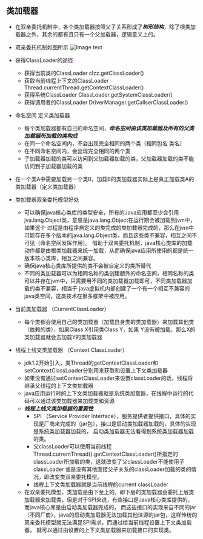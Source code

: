 ## 类加载器

+ 在双亲委托机制中，各个类加载器按照父子关系形成了***树形结构***，除了根类加载器之外，其余的都有且只有一个父加载器，逻辑意义上的。
+ 双亲委托机制如图所示 ![Image text](https://mmbiz.qpic.cn/mmbiz_png/BQGpt2vnVYUpW4xYLj72IhNnJqGibMAlMuDBkHpGaExbqcXM8hnXV0Via1Yb0yJGJtJb5DTWFMRNFqZibvjmWpu3A/0?wx_fmt=png)
+ 获得ClassLoader的途径
   - 获得当前类的ClassLoader clzz.getClassLoader()
   - 获取当前线程上下文的ClassLoader Thread.currentThread.getContextClassLoader()
   - 获得系统ClassLoader ClassLoader.getSystemClassLoader()
   - 获得调用者的ClassLoader DriverManager.getCallserClassLoader()
   
+ 命名空间 定义类加载器
   - 每个类加载器都有自己的命名空间，***命名空间由该类加载器及所有的父类加载器所加载的类构成***
   - 在同一个命名空间内，不会出现完全相同的两个类（相同包名 类名）
   - 在不同命名空间内，会出现完全相同的两个类
   - 子加载器加载的类可以访问到父加载器加载的类，父加载器加载的类不能访问到子加载器加载的类
   
+ 在一个类A中需要加载另一个类B，加载B的类加载器实际上是真正加载类A的类加载器（定义类加载器）

+ 类加载器双亲委托模型好处
   - 可以确保java核心类库的类型安全，所有的Java应用都至少会引用jva.lang.Object类，意思是java.lang.Object在运行期会被加载到jvm中，如果这个
   过程是由程序自定义的类完成的类加载器完成的，那么在jvm中可能存在多个版本的java.lang.Object类，而且这些类不兼容，相互之间不可见（命名空间发挥作用）。
   借助于双亲委托机制，java核心类库的加载动作都是由根类加载器来统一加载，从而确保java应用所使用的都是统一版本核心类库，相互之间兼容。
   - 确保java核心类库所提供的类不会被自定义的类所替代
   - 不同的类加载器可以为相同名称的类创建额外的命名空间，相同名称的类可以并存在jvm中，只需要用不同的类加载器加载即可，不同类加载器加载的类不兼容，相当于
   java虚拟机内部创建了一个有一个相互不兼容的java类空间，这类技术在很多框架中被应用。
   
+ 当前类加载器 （CurrentClassLoader）
   - 每个类都会使用自己的类加载器（加载自身类的类加载器）来加载其他类（依赖的类），如果Class X引用类Class Y，如果 Y没有被加载，那么X的类加载器就会去加载Y的类加载器
   
+ 线程上线文类加载器 （Context ClassLoader）
   - jdk1.2开始引入，类Thread的getContextClassLoader和setContextClassLoader分别用来获取和设置上下文类加载器
   - 如果没有通过setContextClassLoader来设置classLoader的话，线程将继承父线程的上下文类加载器
   - java应用运行时的上下文类加载器就是系统类加载器，在线程中运行的代码可以通过该类加载器来加载类和资源
   - ***线程上线文类加载器的重要性***
      + SPI （Service Provider Interface），服务提供者提供接口，具体的实现是厂商来完成的（jar包），接口是启动类加载器加载的，具体的实现是系统类加载器加载的，
      启动类加载器无法看得到系统类加载器加载的类。
      + 父classLoader可以使用当前线程Thread.currentThread().getContextClassLoader()所指定的classLoader所加载的类，这就改变了父classLoader不能使用子classLoader
      或是没有其他直接父子关系的classLoader加载的类的情况，即改变类双亲委托模型。
      + 线程上下文类加载器就是当前线程的current classLoader
   - 在双亲委托模型，类加载是由下至上的，即下层的类加载器会委托上层类加载器来加载类，但是对于SPI来说，有些接口是Java核心类库提供的，而java核心库是由启动类加载器完成的，
   而这些接口的实现来自不同的jar（不同厂商），java的启动类加载器无法加载其他涞源的jar包，这样传统的双亲委托模型就无法满足SPI需求，而通过给当前线程设置上下文类加载器，
   就可以通过由设置的上下文类加载器来加载接口的实现类。